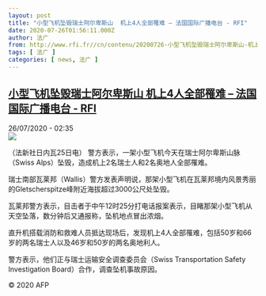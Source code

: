 ```yaml
---
layout: post
title: "小型飞机坠毁瑞士阿尔卑斯山  机上4人全部罹难 – 法国国际广播电台 - RFI"
date: 2020-07-26T01:56:11.000Z
author: 法广
from: http://www.rfi.fr//cn/contenu/20200726-小型飞机坠毁瑞士阿尔卑斯山-机上4人全部罹难
tags: [ 法广 ]
categories: [ news, 法广 ]
---
```

<!--1595728571000-->
[小型飞机坠毁瑞士阿尔卑斯山  机上4人全部罹难 – 法国国际广播电台 - RFI](http://www.rfi.fr//cn/contenu/20200726-%E5%B0%8F%E5%9E%8B%E9%A3%9E%E6%9C%BA%E5%9D%A0%E6%AF%81%E7%91%9E%E5%A3%AB%E9%98%BF%E5%B0%94%E5%8D%91%E6%96%AF%E5%B1%B1-%E6%9C%BA%E4%B8%8A4%E4%BA%BA%E5%85%A8%E9%83%A8%E7%BD%B9%E9%9A%BE)
------

<div>
<div>26/07/2020 - 02:35</div><img src="https://s.rfi.fr/media/display/1122b450-cedf-11ea-a51b-005056bf87d6/w:310/p:16x9/int0001b.200726083501.jpg"><div class="t-content__body u-clearfix"><div class="m-interstitial"></div><p>（法新社日内瓦25日电）    警方表示，一架小型飞机今天在瑞士阿尔卑斯山脉（Swiss Alps）坠毁，造成机上2名瑞士人和2名奥地人全部罹难。</p><p>    瑞士南部瓦莱邦（Wallis）警方发表声明说，那架小型飞机在瓦莱邦境内风景秀丽的Gletscherspitze峰附近海拔超过3000公尺处坠毁。</p><p>    瓦莱邦警方表示，目击者于中午12时25分打电话报案表示，目睹那架小型飞机从天空坠落，数分钟后又通报称，坠机地点冒出浓烟。</p><p>    直升机搭载消防和救难人员抵达现场后，发现机上4人全部罹难，包括50岁和66岁的两名瑞士人以及46岁和50岁的两名奥地利人。</p><p>    警方表示，他们正与瑞士运输安全调查委员会（Swiss Transportation Safety Investigation Board）合作，调查坠机事故原因。</p><p class="t-copyright">© 2020 AFP</p>        </div>
</div>
